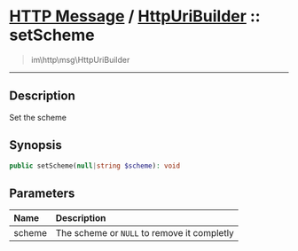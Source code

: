 # [HTTP Message](http.md) / [HttpUriBuilder](http-HttpUriBuilder.md) :: setScheme
 > im\http\msg\HttpUriBuilder
____

## Description
Set the scheme

## Synopsis
```php
public setScheme(null|string $scheme): void
```

## Parameters
| Name | Description |
| :--- | :---------- |
| scheme | The scheme or `NULL` to remove it completly |

